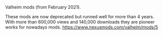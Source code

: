 Valheim mods (from February 2021).

These mods are now deprecated but runned well for more than 4 years. With more than 600,000 views and 140,000 downloads they are pioneer works for nowadays mods.
https://www.nexusmods.com/valheim/mods/5
